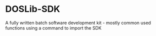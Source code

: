 # DOSLib-SDK
A fully written batch software development kit - mostly common used functions using a command to import the SDK
